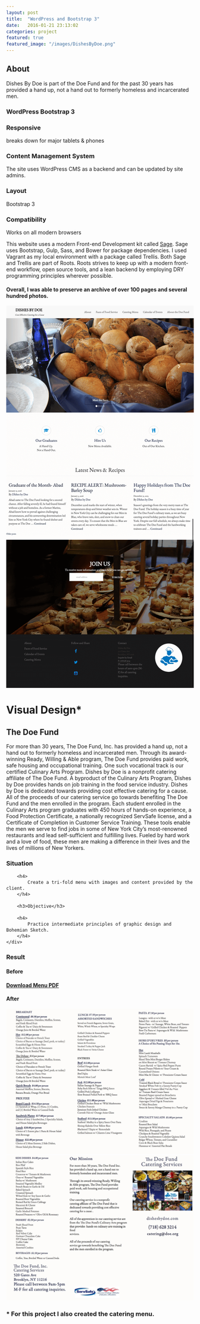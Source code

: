```yaml
---
layout: post
title:  "WordPress and Bootstrap 3"
date:   2016-01-21 23:13:02
categories: project
featured: true
featured_image: "/images/DishesByDoe.png"
---
```


<div class="row">
	<div class="col-xs-12 col-sm-6 col-md-6 col-lg-6">
		<h2>About</h2>
		<p>
			Dishes By Doe is part of the Doe Fund and for the past 30 years has provided a hand up, not a hand out to formerly homeless and incarcerated men.
		</p>
		<h3>WordPress Bootstrap 3</h3>
		<h3>Responsive</h3>
		<p>breaks down for major tablets & phones</p>
		<h3>Content Management System</h3>
		<p>The site uses WordPress CMS as a backend and can be updated by site admins.</p>
		<h3>Layout</h3>
		<p>Bootstrap 3</p>
		<h3> Compatibility</h3>
		<p>Works on all modern browsers</p>
		<p>
			This website uses a modern Front-end Development kit called <a href="https://roots.io/sage/">Sage</a>.  Sage uses Bootstrap, Gulp, Sass, and Bower for package dependencies.  I used Vagrant as my local environment with a package called Trellis.  Both Sage and Trellis are part of Roots. Roots strives to keep up with a modern front-end workflow, open source tools, and a lean backend by employing DRY programming principles wherever possible.
		</p>
		<h4>
			Overall, I was able to preserve an archive of over 100 pages and several hundred photos.
		</h4>
	</div>
	<div class="col-xs-12 col-sm-6 col-md-6 col-lg-6">
		<img src="/images/DishesByDoe.png" alt="Nonprofit Theme Website Screenshot">
	</div>
</div>
<div class="row">
	<h1 class="align-left col-xs-12 col-sm-12 col-md-12 col-lg-12">	Visual Design*
	</h1>
</div>
<div>
	<h2>The Doe Fund</h2>
	<p>
		For more than 30 years, The Doe Fund, Inc. has provided a hand up, not a hand out to formerly homeless and incarcerated men. Through its award-winning Ready, Willing & Able program, The Doe Fund provides paid work, safe housing and occupational training. One such vocational track is our certified Culinary Arts Program. Dishes by Doe is a nonprofit catering affiliate of The Doe Fund. A byproduct of the Culinary Arts Program, Dishes by Doe provides hands on job training in the food service industry. Dishes by Doe is dedicated towards providing cost effective catering for a cause. All of the proceeds of our catering service go towards benefiting The Doe Fund and the men enrolled in the program. Each student enrolled in the Culinary Arts program graduates with 450 hours of hands-on experience, a Food Protection Certificate, a nationally recognized ServSafe license, and a Certificate of Completion in Customer Service Training. These tools enable the men  we serve to find jobs in some of New York City’s most-renowned restaurants and lead self-sufficient and fulfilling lives. Fueled by hard work and a love of food, these men are making a difference in their lives and the lives of millions of New Yorkers.
	</p>
</div>
<div class="row">
	<div class="col-xs-12 col-sm-12 col-md-12 col-lg-12">
		<h3>Situation</h3>

		<h4>
			Create a tri-fold menu with images and content provided by the client.
		</h4>

		<h3>Objective</h3>

		<h4>
			Practice intermediate principles of graphic design and Bohemian Sketch.
		</h4>
	</div>
</div>
<div class="row text-center">
	<h3>Result</h3>

<h4>Before</h4>

<h4><a href="/images/BeforeMenu.pdf">Download Menu PDF</a></h4>
<h4>After</h4>
</div>
<img src="/images/InsideMenu.jpg" alt="Trifold Menu Inside">
<img src="/images/OutsideMenu.jpg" alt="Trifold Menu Outside">
<h3>* For this project I also created the catering menu.</h3>